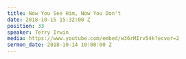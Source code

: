 ```yaml
---
title: Now You See Him, Now You Don't
date: 2018-10-15 15:32:00 Z
position: 33
speaker: Terry Irwin
media: https://www.youtube.com/embed/w36rMIrv54k?ecver=2
sermon_date: 2018-10-14 10:00:00 Z
---
```



